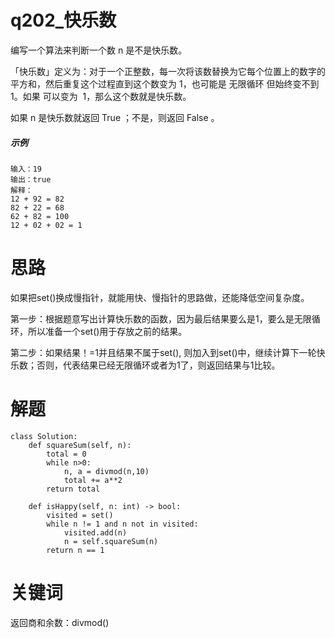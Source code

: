 # q202_快乐数
编写一个算法来判断一个数 n 是不是快乐数。

「快乐数」定义为：对于一个正整数，每一次将该数替换为它每个位置上的数字的平方和，然后重复这个过程直到这个数变为 1，也可能是 无限循环 但始终变不到 1。如果 可以变为  1，那么这个数就是快乐数。

如果 n 是快乐数就返回 True ；不是，则返回 False 。
##### 示例
    输入：19
    输出：true
    解释：
    12 + 92 = 82
    82 + 22 = 68
    62 + 82 = 100
    12 + 02 + 02 = 1
# 思路
如果把set()换成慢指针，就能用快、慢指针的思路做，还能降低空间复杂度。

第一步：根据题意写出计算快乐数的函数，因为最后结果要么是1，要么是无限循环，所以准备一个set()用于存放之前的结果。

第二步：如果结果！=1并且结果不属于set(), 则加入到set()中，继续计算下一轮快乐数；否则，代表结果已经无限循环或者为1了，则返回结果与1比较。
# 解题
    class Solution:
        def squareSum(self, n):
            total = 0
            while n>0:
                n, a = divmod(n,10)
                total += a**2
            return total

        def isHappy(self, n: int) -> bool:
            visited = set()
            while n != 1 and n not in visited:
                visited.add(n)
                n = self.squareSum(n)
            return n == 1
 # 关键词
 返回商和余数：divmod()

